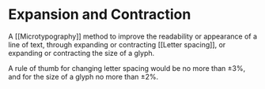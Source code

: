 # Expansion and Contraction
A [[Microtypography]] method to improve the readability or appearance of a line of text, through expanding or contracting [[Letter spacing]], or expanding or contracting the size of a glyph.

A rule of thumb for changing letter spacing would be no more than $\pm 3\%$, and for the size of a glyph no more than $\pm 2 \%$.